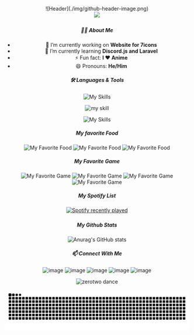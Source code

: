 <!--
**BlackGhost-ID/blackghost-id** is a ✨ _special_ ✨ repository because its `README.md` (this file) appears on your GitHub profile.

Here are some ideas to get you started:

- 🔭 I’m currently working on ...
- 🌱 I’m currently learning ...
- 👯 I’m looking to collaborate on ...
- 🤔 I’m looking for help with ...
- 💬 Ask me about ...
- 📫 How to reach me: ...
- 😄 Pronouns: ...
- ⚡ Fun fact: ...
-->
<div align="center">
![Header](./img/github-header-image.png)

<div align="center">
  <img src="https://profile-counter.glitch.me/blackghost-id/count.svg?"  />
</div>

###

##### 🧑‍💻 About Me

- 🔭 I’m currently working on **Website for 7icons**
- 🌱 I’m currently learning **Discord.js and Laravel**
- ⚡ Fun fact: **I ❤️ Anime**
- 😄 Pronouns: **He/Him**

##### 🛠️ Languages & Tools

![My Skills](https://skillicons.dev/icons?i=html,css,js,php,py,alpinejs,bootstrap,tailwind&theme=light)

![my skill](https://img.shields.io/badge/ChatGPT-74aa9c?style=for-the-badge&logo=openai&logoColor=white)

![My Skills](https://skillicons.dev/icons?i=windows,vscode,sublime,blender&theme=light)

##### My favorite Food

![My Favorite Food](https://img.shields.io/badge/Burger%20King-D62300?style=for-the-badge&logo=Burger%20King&logoColor=white) ![My Favorite Food](https://img.shields.io/badge/KFC-F40027?style=for-the-badge&logo=kfc&logoColor=white) ![My Favorite Food](https://img.shields.io/badge/McDonald's-FBC817?style=for-the-badge&logo=McDonald's&logoColor=white)

##### My Favorite Game

![My Favorite Game](https://img.shields.io/badge/Nintendo_Switch-E60012?style=for-the-badge&logo=nintendo-switch&logoColor=white) ![My Favorite Game](https://img.shields.io/badge/PlayStation-003791?style=for-the-badge&logo=playstation&logoColor=white) ![My Favorite Game](https://img.shields.io/badge/Steam-000000?style=for-the-badge&logo=steam&logoColor=white) ![My Favorite Game](https://img.shields.io/badge/Valorant-fa4454?style=for-the-badge&logo=valorant&logoColor=white)

##### My Spotify List

<div align="center">
  <a href="https://open.spotify.com/user/31yj7d3lgu6q7zvhps5vtg6gtudu">
    <img src="https://spotify-recently-played-readme.vercel.app/api?user=31yj7d3lgu6q7zvhps5vtg6gtudu&count=8" alt="Spotify recently played"  />
  </a>
</div>

###

##### My Github Stats

![Anurag's GitHub stats](https://github-readme-stats.vercel.app/api?username=blackghost-id&show_icons=true&theme=radical)

##### 📫 Connect With Me

![image](https://img.shields.io/badge/Gmail-D14836?style=for-the-badge&logo=gmail&logoColor=white) ![image](https://img.shields.io/badge/WhatsApp-25D366?style=for-the-badge&logo=whatsapp&logoColor=white) ![image](https://img.shields.io/badge/Discord-5865F2?style=for-the-badge&logo=discord&logoColor=white) ![image](https://img.shields.io/badge/Instagram-E4405F?style=for-the-badge&logo=instagram&logoColor=white) ![image](https://img.shields.io/badge/YouTube-FF0000?style=for-the-badge&logo=youtube&logoColor=white)

![zerotwo dance](https://media4.giphy.com/media/v1.Y2lkPTc5MGI3NjExYjl3ajdhbm91b204MmFmODZ2OWtvbnc4ZjJya25uYWdnanp3aWd3aiZlcD12MV9pbnRlcm5hbF9naWZfYnlfaWQmY3Q9Zw/10YWqUivkQPeeJWD3u/giphy.gif)

<img src="https://raw.githubusercontent.com/blackghost-id/blackghost-id/output/snake.svg" alt="Snake animation" />

###

</div>
